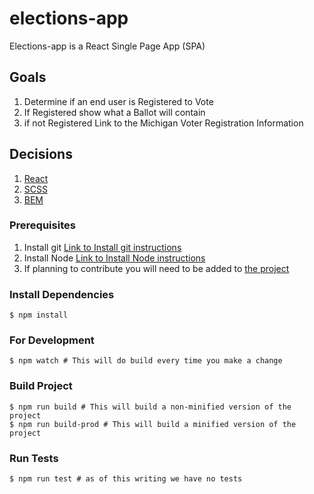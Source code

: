 # elections-app

Elections-app is a React Single Page App (SPA)

## Goals
1. Determine if an end user is Registered to Vote
1. If Registered show what a Ballot will contain
1. if not Registered Link to the Michigan Voter Registration Information 

## Decisions
1. [React](https://reactjs.org/)
1. [SCSS](https://sass-lang.com/)
1. [BEM](http://getbem.com/)

### Prerequisites

1. Install git [Link to Install git instructions](https://git-scm.com/book/en/v2/Getting-Started-Installing-Git)
1. Install Node [Link to Install Node instructions](https://nodejs.org)
1. If planning to contribute you will need to be added to [the project](https://github.com/citizenlabsgr/elections-app) 

### Install Dependencies
```shell script
$ npm install
```
 
### For Development
```shell script
$ npm watch # This will do build every time you make a change
```
 
### Build Project
```shell script
$ npm run build # This will build a non-minified version of the project
$ npm run build-prod # This will build a minified version of the project
```
  
### Run Tests
```shell script
$ npm run test # as of this writing we have no tests
```
  
